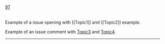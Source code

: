 [97](https://github.com/guilhermeprokisch/ideias/issues/97) 
###### 

Example of a issue opening with [[Topic1]] and [[Topic2]] example.


Example of an issue comment with [Topic3](Topic3) and [Topic4](Topic4).

-------------------------------------------------------------------------------

